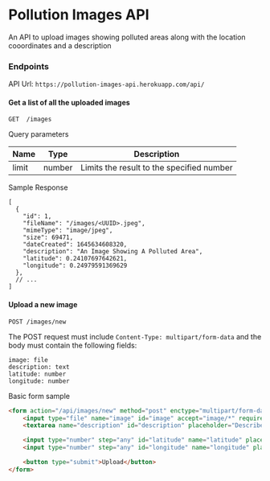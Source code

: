 # Pollution Images API
An API to upload images showing polluted areas along with the location cooordinates and a description

### Endpoints
API Url: `https://pollution-images-api.herokuapp.com/api/` 

#### Get a list of all the uploaded images
```HTTP
GET  /images
```
Query parameters
<table>
    <thead>
        <th>Name</th>
        <th>Type</th>
        <th>Description</th>
    </thead>
    <tbody>
        <tr>
            <td>limit</td>
            <td>number</td>
            <td>Limits the result to the specified number</td>
        </tr>
    </tbody>
</table>

Sample Response
```JSONC
[
  {
    "id": 1,
    "fileName": "/images/<UUID>.jpeg",
    "mimeType": "image/jpeg",
    "size": 69471,
    "dateCreated": 1645634608320,
    "description": "An Image Showing A Polluted Area",
    "latitude": 0.24107697642621,
    "longitude": 0.24979591369629
  },
  // ...
]
```


#### Upload a new image
```HTTP
POST /images/new
```
The POST request must include `Content-Type: multipart/form-data` and the body must contain the following fields:
```YML
image: file
description: text
latitude: number
longitude: number
```
Basic form sample
```HTML
<form action="/api/images/new" method="post" enctype="multipart/form-data">
    <input type="file" name="image" id="image" accept="image/*" required>
    <textarea name="description" id="description" placeholder="Describe the image you want to upload..." required></textarea>

    <input type="number" step="any" id="latitude" name="latitude" placeholder="Latitude" title="Latitude" required>
    <input type="number" step="any" id="longitude" name="longitude" placeholder="Longitude" title="Longitude" required>

    <button type="submit">Upload</button>
</form>
```

